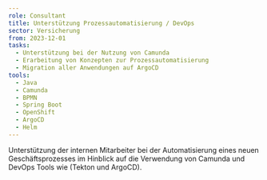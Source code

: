 ```yaml
---
role: Consultant
title: Unterstützung Prozessautomatisierung / DevOps
sector: Versicherung
from: 2023-12-01
tasks:
  - Unterstützung bei der Nutzung von Camunda
  - Erarbeitung von Konzepten zur Prozessautomatisierung
  - Migration aller Anwendungen auf ArgoCD
tools:
  - Java
  - Camunda
  - BPMN
  - Spring Boot
  - OpenShift
  - ArgoCD
  - Helm
---
```


Unterstützung der internen Mitarbeiter bei der Automatisierung eines neuen Geschäftsprozesses im Hinblick auf die
Verwendung von Camunda und DevOps Tools wie (Tekton und ArgoCD).
